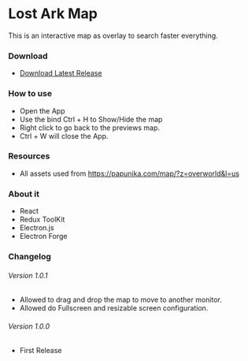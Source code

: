# Lost Ark Map

This is an interactive map as overlay to search faster everything.

### Download
- [Download Latest Release](https://github.com/alejodaraio/lost-ark-map/releases)

### How to use

- Open the App
- Use the bind Ctrl + H to Show/Hide the map
- Right click to go back to the previews map.
- Ctrl + W will close the App.

### Resources

- All assets used from https://papunika.com/map/?z=overworld&l=us

### About it

- React
- Redux ToolKit
- Electron.js
- Electron Forge

### Changelog

###### Version 1.0.1
- Allowed to drag and drop the map to move to another monitor.
- Allowed do Fullscreen and resizable screen configuration.

###### Version 1.0.0
- First Release
